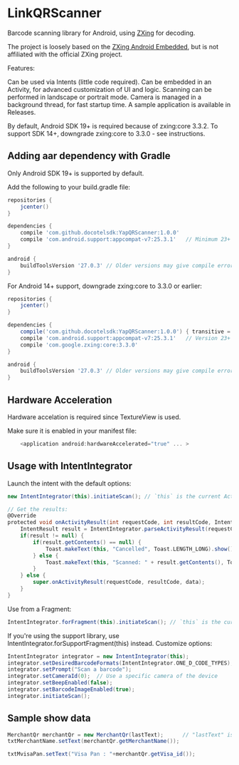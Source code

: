# LinkQRScanner
Barcode scanning library for Android, using [ZXing][2] for decoding.

The project is loosely based on the [ZXing Android Embedded][3], but is not affiliated with the official ZXing project.

Features:

Can be used via Intents (little code required).
Can be embedded in an Activity, for advanced customization of UI and logic.
Scanning can be performed in landscape or portrait mode.
Camera is managed in a background thread, for fast startup time.
A sample application is available in Releases.

By default, Android SDK 19+ is required because of zxing:core 3.3.2. To support SDK 14+, downgrade zxing:core to 3.3.0 - see instructions.

## Adding aar dependency with Gradle
Only Android SDK 19+ is supported by default.

Add the following to your build.gradle file:

```groovy
repositories {
    jcenter()
}

dependencies {
    compile 'com.github.docotelsdk:YapQRScanner:1.0.0'
    compile 'com.android.support:appcompat-v7:25.3.1'   // Minimum 23+ is required
}

android {
    buildToolsVersion '27.0.3' // Older versions may give compile errors
}
```

For Android 14+ support, downgrade zxing:core to 3.3.0 or earlier:

```groovy
repositories {
    jcenter()
}

dependencies {
    compile('com.github.docotelsdk:YapQRScanner:1.0.0') { transitive = false }
    compile 'com.android.support:appcompat-v7:25.3.1'   // Version 23+ is required
    compile 'com.google.zxing:core:3.3.0'
}

android {
    buildToolsVersion '27.0.3' // Older versions may give compile errors
}
```

## Hardware Acceleration
Hardware accelation is required since TextureView is used.

Make sure it is enabled in your manifest file:

```groovy
    <application android:hardwareAccelerated="true" ... >
```

## Usage with IntentIntegrator
Launch the intent with the default options:

```groovy
new IntentIntegrator(this).initiateScan(); // `this` is the current Activity

// Get the results:
@Override
protected void onActivityResult(int requestCode, int resultCode, Intent data) {
    IntentResult result = IntentIntegrator.parseActivityResult(requestCode, resultCode, data);
    if(result != null) {
        if(result.getContents() == null) {
            Toast.makeText(this, "Cancelled", Toast.LENGTH_LONG).show();
        } else {
            Toast.makeText(this, "Scanned: " + result.getContents(), Toast.LENGTH_LONG).show();
        }
    } else {
        super.onActivityResult(requestCode, resultCode, data);
    }
}
```

Use from a Fragment:

```groovy
IntentIntegrator.forFragment(this).initiateScan(); // `this` is the current Fragment
```

If you're using the support library, use IntentIntegrator.forSupportFragment(this) instead.
Customize options:

```groovy
IntentIntegrator integrator = new IntentIntegrator(this);
integrator.setDesiredBarcodeFormats(IntentIntegrator.ONE_D_CODE_TYPES);
integrator.setPrompt("Scan a barcode");
integrator.setCameraId(0);  // Use a specific camera of the device
integrator.setBeepEnabled(false);
integrator.setBarcodeImageEnabled(true);
integrator.initiateScan();
```

## Sample show data

```groovy
MerchantQr merchantQr = new MerchantQr(lastText);      // "lastText" is capture string from QR image
txtMerchantName.setText(merchantQr.getMerchantName());

txtMvisaPan.setText("Visa Pan : "+merchantQr.getVisa_id());

```

[1]: http://journeyapps.com
[2]: https://github.com/zxing/zxing/
[3]: https://github.com/journeyapps/zxing-android-embedded
[4]: https://github.com/journeyapps/zxing-android-embedded/blob/2.x/README.md
[5]: zxing-android-embedded/src/com/google/zxing/integration/android/IntentIntegrator.java
[7]: http://www.apache.org/licenses/LICENSE-2.0
